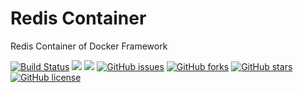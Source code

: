 # Redis Container
Redis Container of Docker Framework


[![Build Status](https://travis-ci.org/dockerframework/redis.svg?branch=master)](https://travis-ci.org/dockerframework/redis) [![](https://images.microbadger.com/badges/image/dockerframework/redis:4.0.svg)](https://microbadger.com/images/dockerframework/redis:4.0 "Layers") [![](https://images.microbadger.com/badges/version/dockerframework/redis:4.0.svg)](https://microbadger.com/images/dockerframework/redis:4.0 "Version") [![GitHub issues](https://img.shields.io/github/issues/dockerframework/redis.svg)](https://github.com/dockerframework/redis/issues) [![GitHub forks](https://img.shields.io/github/forks/dockerframework/redis.svg)](https://github.com/dockerframework/redis/network) [![GitHub stars](https://img.shields.io/github/stars/dockerframework/redis.svg)](https://github.com/dockerframework/redis/stargazers) [![GitHub license](https://img.shields.io/badge/license-MIT-blue.svg)](https://raw.githubusercontent.com/dockerframework/redis/master/LICENSE)
